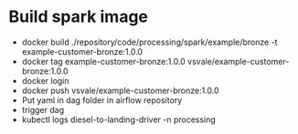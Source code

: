 # Build spark image

- docker build ./repository/code/processing/spark/example/bronze -t example-customer-bronze:1.0.0
- docker tag example-customer-bronze:1.0.0 vsvale/example-customer-bronze:1.0.0
- docker login
- docker push vsvale/example-customer-bronze:1.0.0
- Put yaml in dag folder in airflow repository
- trigger dag
- kubectl logs diesel-to-landing-driver -n processing